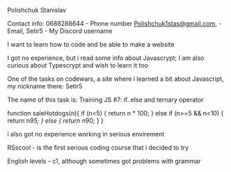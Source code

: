 Polishchuk Stanislav

Contact info: 0688288644 - Phone number Polishchuk1stas@gmail.com, - Email, Setir5 - My Discord username

I want to learn how to code and be able to make a website

I got no experience, but i read some info about Javascrypt; I am also curious about Typescrypt and wish to learn it too

One of the tasks on codewars, a site where i learned a bit about Javascript, my nickname there: Setir5

The name of this task is: Training JS #7: if..else and ternary operator

function saleHotdogs(n){
  if (n<5) {
    return n * 100;
  }
  else if (n>=5 && n<10) {
    return n*95;
  }
  else {
    return n*90;
}
}


i also got no experience working in serious envirement


RSscool - is the first serious coding course that i decided to try


English levels - c1, although sometimes got problems with grammar
